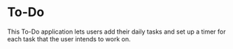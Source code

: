 # To-Do
This To-Do application lets users add their daily tasks and set up a timer for each task that the user intends to work on.
